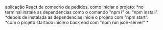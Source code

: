 aplicação React de comecrio de pedidos.
como iniciar o projeto:
*no terminal instale as dependencias como o comando "npm i" ou "npm install".
*depois de instalada as dependencias inicie o projeto com "npm start".
*com o projeto startado inicie o back end com "npm run json-server"
*
